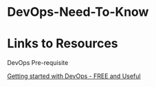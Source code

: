 # DevOps-Need-To-Know

# Links to Resources

DevOps Pre-requisite

[Getting started with DevOps - FREE and Useful](https://youtu.be/Wvf0mBNGjXY)
